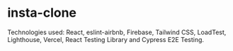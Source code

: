 # insta-clone

Technologies used: React, eslint-airbnb, Firebase, Tailwind CSS, LoadTest, Lighthouse, Vercel, React Testing Library and Cypress E2E Testing.
